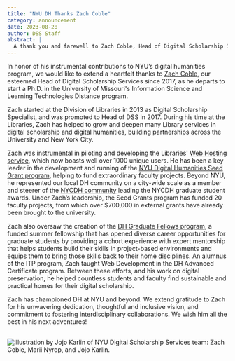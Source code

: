 ```yaml
---
title: "NYU DH Thanks Zach Coble"
category: announcement
date: 2023-08-28
author: DSS Staff
abstract: |
  A thank you and farewell to Zach Coble, Head of Digital Scholarship Services.
---
```


In honor of his instrumental contributions to NYU’s digital humanities program, we would like to extend a heartfelt thanks to [Zach Coble](https://zachcoble.com/work/), our esteemed Head of Digital Scholarship Services since 2017, as he departs to start a Ph.D. in the University of Missouri's Information Science and Learning Technologies Distance program. 

Zach started at the Division of Libraries in 2013 as Digital Scholarship Specialist, and was promoted to Head of DSS in 2017. During his time at the Libraries, Zach has helped to grow and deepen many Library services in digital scholarship and digital humanities, building partnerships across the University and New York City.

Zach was instrumental in piloting and developing the Libraries' [Web Hosting service](https://hosting.nyu.edu), which now boasts well over 1000 unique users. He has been a key leader in the development and running of the [NYU Digital Humanities Seed Grant program](/funding/seed-grants/), helping to fund extraordinary faculty projects. Beyond NYU, he represented our local DH community on a city-wide scale as a member and steerer of the [NYCDH community](https://nycdh.org/) leading the NYCDH graduate student awards. Under Zach’s leadership, the Seed Grants program has funded 20 faculty projects, from which over $700,000 in external grants have already been brought to the university. 

Zach also oversaw the creation of the [DH Graduate Fellows program](/funding/grad-fellowships/), a funded summer fellowship that has opened diverse career opportunities for graduate students by providing a cohort experience with expert mentorship that helps students build their skills in project-based environments and equips them to bring those skills back to their home disciplines. An alumnus of the ITP program, Zach taught Web Development in the DH Advanced Certificate program. Between these efforts, and his work on digital preservation, he helped countless students and faculty find sustainable and practical homes for their digital scholarship.

Zach has championed DH at NYU and beyond. We extend gratitude to Zach for his unwavering dedication, thoughtful and inclusive vision, and commitment to fostering interdisciplinary collaborations. We wish him all the best in his next adventures!

<img src="{{ 'https://nyu-dh.github.io/website-media/files/news/dss_team.jpg' | absolute_url }}" alt="Illustration by Jojo Karlin of NYU Digital Scholarship Services team: Zach Coble, Marii Nyrop, and Jojo Karlin." style="max-height:400px;width:auto;margin:1rem 0 1rem 0"/>